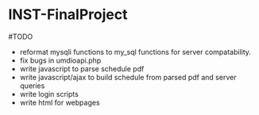# INST-FinalProject

#TODO
- reformat mysqli functions to my_sql functions for server compatability.
- fix bugs in umdioapi.php
- write javascript to parse schedule pdf
- write javascript/ajax to build schedule from parsed pdf and server queries
- write login scripts
- write html for webpages